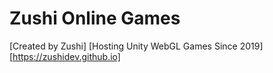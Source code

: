 # Zushi Online Games
[Created by Zushi] 
  [Hosting Unity WebGL Games Since 2019]
  [https://zushidev.github.io]
